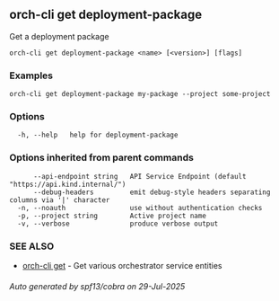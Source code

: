 ## orch-cli get deployment-package

Get a deployment package

```
orch-cli get deployment-package <name> [<version>] [flags]
```

### Examples

```
orch-cli get deployment-package my-package --project some-project
```

### Options

```
  -h, --help   help for deployment-package
```

### Options inherited from parent commands

```
      --api-endpoint string   API Service Endpoint (default "https://api.kind.internal/")
      --debug-headers         emit debug-style headers separating columns via '|' character
  -n, --noauth                use without authentication checks
  -p, --project string        Active project name
  -v, --verbose               produce verbose output
```

### SEE ALSO

* [orch-cli get](orch-cli_get.md)	 - Get various orchestrator service entities

###### Auto generated by spf13/cobra on 29-Jul-2025
